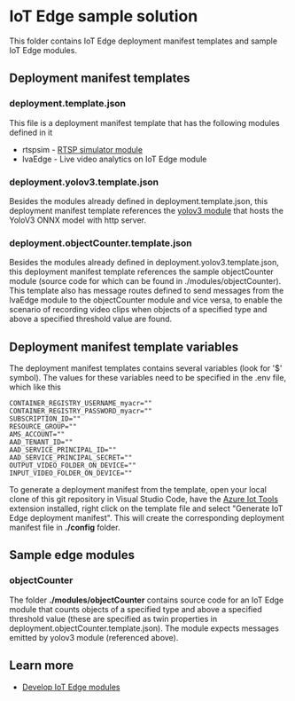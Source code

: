 # IoT Edge sample solution

This folder contains IoT Edge deployment manifest templates and sample IoT Edge modules.

## Deployment manifest templates

### deployment.template.json

This file is a deployment manifest template that has the following modules defined in it

* rtspsim - [RTSP simulator module](https://github.com/Azure/live-video-analytics/tree/master/utilities/rtspsim-live555)
* lvaEdge - Live video analytics on IoT Edge module

### deployment.yolov3.template.json

Besides the modules already defined in deployment.template.json, this deployment manifest template references the [yolov3 module](https://github.com/Azure/live-video-analytics/tree/master/utilities/video-analysis/yolov3-onnx) that hosts the YoloV3 ONNX model with http server.

### deployment.objectCounter.template.json

Besides the modules already defined in deployment.yolov3.template.json, this deployment manifest template references the sample objectCounter module (source code for which can be found in ./modules/objectCounter). This template also has message routes defined to send messages from the lvaEdge module to the objectCounter module and vice versa, to enable the scenario of recording video clips when objects of a specified type and above a specified threshold value are found.

## Deployment manifest template variables

The deployment manifest templates contains several variables (look for '$' symbol). The values for these variables need to be specified in the .env file, which like this

```env
CONTAINER_REGISTRY_USERNAME_myacr=""
CONTAINER_REGISTRY_PASSWORD_myacr=""
SUBSCRIPTION_ID=""
RESOURCE_GROUP=""
AMS_ACCOUNT=""
AAD_TENANT_ID=""
AAD_SERVICE_PRINCIPAL_ID=""
AAD_SERVICE_PRINCIPAL_SECRET=""
OUTPUT_VIDEO_FOLDER_ON_DEVICE=""
INPUT_VIDEO_FOLDER_ON_DEVICE=""
```

To generate a deployment manifest from the template, open your local clone of this git repository in Visual Studio Code, have the [Azure Iot Tools](https://marketplace.visualstudio.com/items?itemName=vsciot-vscode.azure-iot-tools) extension installed, right click on the template file and select "Generate IoT Edge deployment manifest". This will create the corresponding deployment manifest file in **./config** folder.

## Sample edge modules

### objectCounter

The folder **./modules/objectCounter** contains source code for an IoT Edge module that counts objects of a specified type and above a specified threshold value (these are specified as twin properties in deployment.objectCounter.template.json). The module expects messages emitted by yolov3 module (referenced above).

## Learn more

* [Develop IoT Edge modules](https://docs.microsoft.com/en-us/azure/iot-edge/tutorial-develop-for-linux)
